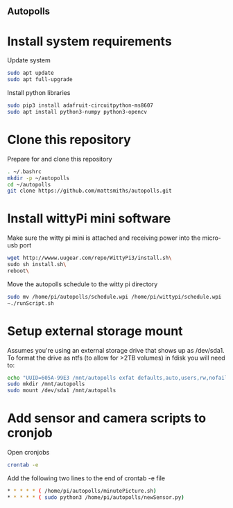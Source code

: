 Autopolls
-----


# Install system requirements
Update system
```bash
sudo apt update
sudo apt full-upgrade
```
Install python libraries
```bash
sudo pip3 install adafruit-circuitpython-ms8607
sudo apt install python3-numpy python3-opencv
```

# Clone this repository

Prepare for and clone this repository
```bash
. ~/.bashrc
mkdir -p ~/autopolls
cd ~/autopolls
git clone https://github.com/mattsmiths/autopolls.git
```

# Install wittyPi mini software

Make sure the witty pi mini is attached and receiving power into the micro-usb port

```bash
wget http://wwww.uugear.com/repo/WittyPi3/install.sh\
sudo sh install.sh\
reboot\
```

Move the autopolls schedule to the witty pi directory

```bash
sudo mv /home/pi/autopolls/schedule.wpi /home/pi/wittypi/schedule.wpi
~./runScript.sh
```

# Setup external storage mount

Assumes you're using an external storage drive that shows up as /dev/sda1.
To format the drive as ntfs (to allow for >2TB volumes) in fdisk you will need to:

```bash
echo "UUID=605A-99E3 /mnt/autopolls exfat defaults,auto,users,rw,nofail,umask=000 0 0" | sudo tee -a /etc/fstab
sudo mkdir /mnt/autopolls
sudo mount /dev/sda1 /mnt/autopolls
```

# Add sensor and camera scripts to cronjob

Open cronjobs
```bash
crontab -e
```

Add the following two lines to the end of crontab -e file

```bash
* * * * * ( /home/pi/autopolls/minutePicture.sh)
* * * * * ( sudo python3 /home/pi/autopolls/newSensor.py)
```


